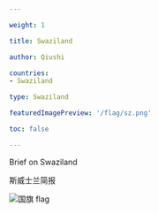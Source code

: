 ```yaml
---

weight: 1

title: Swaziland

author: Qiushi 

countries: 
- Swaziland

type: Swaziland

featuredImagePreview: '/flag/sz.png'

toc: false 

---
```


Brief on Swaziland

斯威士兰简报 

<!--more-->

![国旗 flag](/flag/sz.png)